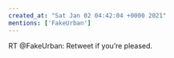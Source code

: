 ```yaml
---
created_at: "Sat Jan 02 04:42:04 +0000 2021"
mentions: ['FakeUrban']
---
```


RT @FakeUrban: Retweet if you’re pleased.
